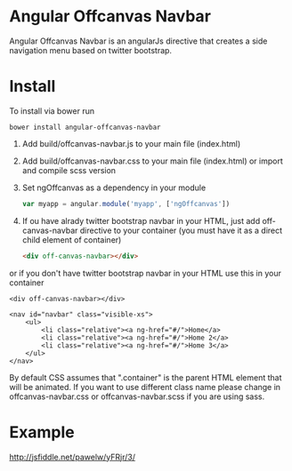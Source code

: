 Angular Offcanvas Navbar
========================

Angular Offcanvas Navbar is an angularJs directive that creates a side navigation menu based on twitter bootstrap. 

Install
========================
To install via bower run

	bower install angular-offcanvas-navbar

1. Add build/offcanvas-navbar.js to your main file (index.html)
2. Add build/offcanvas-navbar.css to your main file (index.html) or import and compile scss version
2. Set ngOffcanvas as a dependency in your module

	```javascript
	var myapp = angular.module('myapp', ['ngOffcanvas'])
	```	
	
3. If ou have alrady twitter bootstrap navbar in your HTML, just add off-canvas-navbar directive to your container (you must have it as a direct child element of container)

	```html
	<div off-canvas-navbar></div>
	```	
	
or if you don't have twitter bootstrap navbar in your HTML use this in your container

	<div off-canvas-navbar></div>
	
	<nav id="navbar" class="visible-xs">
		<ul>
			<li class="relative"><a ng-href="#/">Home</a>
			<li class="relative"><a ng-href="#/">Home 2</a>
			<li class="relative"><a ng-href="#/">Home 3</a>
		</ul>
	</nav>
	
By default CSS assumes that ".container" is the parent HTML element that will be animated. If you want to use different class name please change in offcanvas-navbar.css or offcanvas-navbar.scss if you are using sass.

Example
========================
http://jsfiddle.net/pawelw/yFRjr/3/

